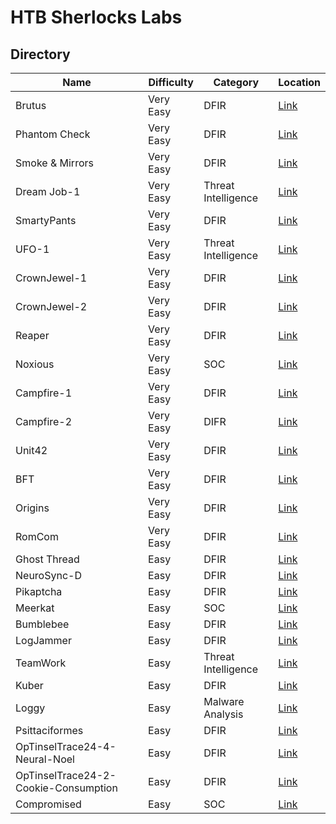 # HTB Sherlocks Labs

## Directory

| Name | Difficulty | Category | Location |
| -- | -- | -- | -- |
| Brutus | Very Easy | DFIR | [Link](https://github.com/blu371ck/HTB-Sherlocks/blob/main/Brutus/Brutus.md) |
| Phantom Check | Very Easy | DFIR | [Link](https://github.com/blu371ck/HTB-Sherlocks/blob/main/Phantom-Check/Phantom-Check.md) |
| Smoke & Mirrors | Very Easy | DFIR | [Link](https://github.com/blu371ck/HTB-Sherlocks/blob/main/Smoke-and-Mirrors/Smoke-and-Mirrors.md) |
| Dream Job-1 | Very Easy | Threat Intelligence | [Link](https://github.com/blu371ck/HTB-Sherlocks/blob/main/Dream-Job-1/Dream-Job-1.md) |
| SmartyPants | Very Easy | DFIR | [Link](https://github.com/blu371ck/HTB-Sherlocks/blob/main/SmartyPants/SmartyPants.md) |
| UFO-1 | Very Easy | Threat Intelligence | [Link](https://github.com/blu371ck/HTB-Sherlocks/blob/main/UFO-1/UFO-1.md) |
| CrownJewel-1 | Very Easy | DFIR | [Link](https://github.com/blu371ck/HTB-Sherlocks/blob/main/CrownJewel-1/CrownJewel-1.md) |
| CrownJewel-2 | Very Easy | DFIR | [Link](https://github.com/blu371ck/HTB-Sherlocks/blob/main/CrownJewel-2/CrownJewel-2.md) |
| Reaper | Very Easy | DFIR | [Link](https://github.com/blu371ck/HTB-Sherlocks/blob/main/Reaper/Reaper.md) |
| Noxious | Very Easy | SOC | [Link](https://github.com/blu371ck/HTB-Sherlocks/blob/main/Noxious/Noxious.md) |
| Campfire-1 | Very Easy | DFIR | [Link](https://github.com/blu371ck/HTB-Sherlocks/blob/main/Campfire-1/Campfire-1.md) |
| Campfire-2 | Very Easy | DIFR | [Link](https://github.com/blu371ck/HTB-Sherlocks/blob/main/Campfire-2/Campfire-2.md) |
| Unit42 | Very Easy | DFIR | [Link](https://github.com/blu371ck/HTB-Sherlocks/blob/main/Unit42/Unit42.md) |
| BFT | Very Easy | DFIR | [Link](https://github.com/blu371ck/HTB-Sherlocks/blob/main/BFT/BFT.md) |
| Origins | Very Easy | DFIR | [Link](https://github.com/blu371ck/HTB-Sherlocks/blob/main/Origins/Origins.md) |
| RomCom | Very Easy | DFIR | [Link](https://github.com/blu371ck/HTB-Sherlocks/blob/main/RomCom/RomCom.md) |
| Ghost Thread | Easy | DFIR | [Link](https://github.com/blu371ck/HTB-Sherlocks/blob/main/Ghost-Thread/GhostThread.md) |
| NeuroSync-D | Easy | DFIR | [Link](https://github.com/blu371ck/HTB-Sherlocks/blob/main/NeuroSync-D/NeuroSync-D.md) |
| Pikaptcha | Easy | DFIR | [Link](https://github.com/blu371ck/HTB-Sherlocks/blob/main/Pikaptcha/Pikaptcha.md) |
| Meerkat | Easy | SOC | [Link](https://github.com/blu371ck/HTB-Sherlocks/blob/main/Meerkat/Meerkat.md) |
| Bumblebee | Easy | DFIR | [Link](https://github.com/blu371ck/HTB-Sherlocks/blob/main/Bumblebee/Bumblebee.md) |
| LogJammer | Easy | DFIR | [Link](https://github.com/blu371ck/HTB-Sherlocks/blob/main/LogJammer/LogJammer.md) |
| TeamWork | Easy | Threat Intelligence | [Link](https://github.com/blu371ck/HTB-Sherlocks/blob/main/TeamWork/TeamWork.md) |
| Kuber | Easy | DFIR | [Link](https://github.com/blu371ck/HTB-Sherlocks/blob/main/Kuber/Kuber.md) |
| Loggy | Easy | Malware Analysis | [Link](https://github.com/blu371ck/HTB-Sherlocks/blob/main/Loggy/Loggy.md) |
| Psittaciformes | Easy | DFIR | [Link](https://github.com/blu371ck/HTB-Sherlocks/blob/main/Psittaciformes/Psittaciformes.md) |
| OpTinselTrace24-4-Neural-Noel | Easy | DFIR | [Link](https://github.com/blu371ck/HTB-Sherlocks/blob/main/OpTinselTrace24-4-Neural-Noel/OpTinselTrace24-4-Neural-Noel.md) |
| OpTinselTrace24-2-Cookie-Consumption | Easy | DFIR | [Link](https://github.com/blu371ck/HTB-Sherlocks/blob/main/OpTinselTrace24-2-Cookie-Consumption/OpTinselTrace24-2-Cookie-Consumption.md) |
| Compromised | Easy | SOC | [Link](https://github.com/blu371ck/HTB-Sherlocks/blob/main/Compromised/Compromised.md) |